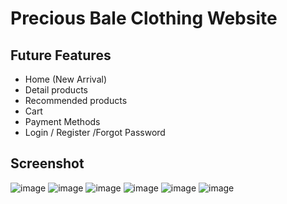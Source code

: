 # Precious Bale Clothing Website

## Future Features
* Home (New Arrival)
* Detail products
* Recommended products
* Cart
* Payment Methods
* Login / Register /Forgot Password

## Screenshot 

![image](https://github.com/JheremeiArciaga/ecommerce-website/assets/92977447/aac5da02-ac64-47ee-81f5-efc95d0f4df3)
![image](https://github.com/JheremeiArciaga/ecommerce-website/assets/92977447/713121d2-2962-4da1-a33e-8c7137e7f946)
![image](https://github.com/JheremeiArciaga/ecommerce-website/assets/92977447/ad08a8e7-0c93-4fec-b6c1-1f482e959cb0)
![image](https://github.com/JheremeiArciaga/ecommerce-website/assets/92977447/4fc9cdf2-612e-4d50-b5b2-afc0ab8afd48)
![image](https://github.com/JheremeiArciaga/ecommerce-website/assets/92977447/444aaf3b-5302-4236-9574-08bc0d81eebc)
![image](https://github.com/JheremeiArciaga/ecommerce-website/assets/92977447/f2ed2d41-7a6e-4141-bdb7-70aaef76a67d)







